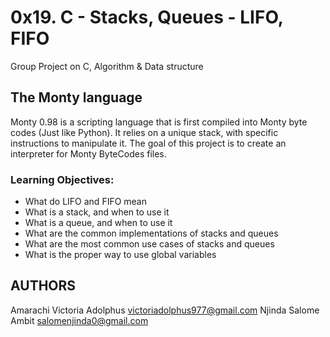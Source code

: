 # 0x19. C - Stacks, Queues - LIFO, FIFO
Group Project on C, Algorithm & Data structure

## The Monty language
Monty 0.98 is a scripting language that is first compiled into Monty byte codes (Just like Python). It relies on a unique stack, with specific instructions to manipulate it. The goal of this project is to create an interpreter for Monty ByteCodes files.

### Learning Objectives:
- What do LIFO and FIFO mean
- What is a stack, and when to use it
- What is a queue, and when to use it
- What are the common implementations of stacks and queues
- What are the most common use cases of stacks and queues
- What is the proper way to use global variables

## AUTHORS
Amarachi Victoria Adolphus <victoriadolphus977@gmail.com>
Njinda Salome Ambit <salomenjinda0@gmail.com>
